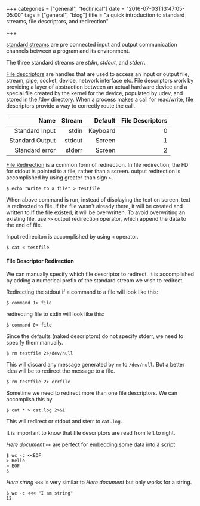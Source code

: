 +++
categories = ["general", "technical"]
date = "2016-07-03T13:47:05-05:00"
tags = ["general", "blog"]
title = "a quick introduction to standard streams, file descriptors, and redirection"

+++

[standard streams](https://en.wikipedia.org/wiki/Standard_streams) are pre connected input and output communication channels between a program and its environment.

The three standard streams are *stdin*, *stdout*, and *stderr*.

[File descriptors](https://en.wikipedia.org/wiki/File_descriptor) are handles that are used to access an input or output file, stream, pipe, socket, device, network interface etc.
File descriptors work by providing a layer of abstraction between an actual hardware device and a special file created by the kernel for the device, populated by udev, and stored in the /dev directory. When a process makes a call for read/write, file descriptors provide a way to correctly route the call.

| Name 				| Stream | Default | File Descriptors |
|----------------:  | -----: | ------: | ---------------: |
| Standard Input 	| stdin  | Keyboard | 0 |
| Standard Output 	| stdout | Screen | 1 |
| Standard error 	| stderr | Screen | 2 |

[File Redirection](https://en.wikipedia.org/wiki/Redirection_(computing)) is a common form of redirection. In file redirection, the FD for stdout is pointed to a file, rather than a screen. output redirection is accomplished by using greater-than sign `>`. 

```
$ echo "Write to a file" > testfile
```

When above command is run, instead of displaying the text on screen, text is redirected to file. If the file wasn't already there, it will be created and written to.If the file existed, it will be overwritten. To avoid overwriting an existing file, use `>>` output redirection operator, which append the data to the end of file.

Input redireciton is accomplished by using `<` operator. 

```
$ cat < testfile
```

#### File Descriptor Redirection
We can manually specify which file descriptor to redirect. It is accomplished by adding a numerical prefix of the standard stream we wish to redirect.

Redirecting the stdout if a command to a file will look like this:

```
$ command 1> file
```

redirecting file to stdin will look like this:

```
$ command 0< file
```

Since the defaults (naked descriptors) do not specify stderr, we need to specify them manually.

```
$ rm testfile 2>/dev/null
```

This will discard any message generated by `rm` to `/dev/null`. But a better idea will be to redirect the message to a file.

```
$ rm testfile 2> errfile
```

Sometime we need to redirect more than one file descriptors. We can accomplish this by

```
$ cat * > cat.log 2>&1
```

This will redirect or stdout and sterr to `cat.log`.

It is important to know that file descriptors are read from left to right.

*Here document* `<<` are perfect for embedding some data into a script.

```
$ wc -c <<EOF
> Hello
> EOF
5
```

*Here string* `<<<` is very similar to *Here document* but only works for a string.

```
$ wc -c <<< "I am string"
12
```
